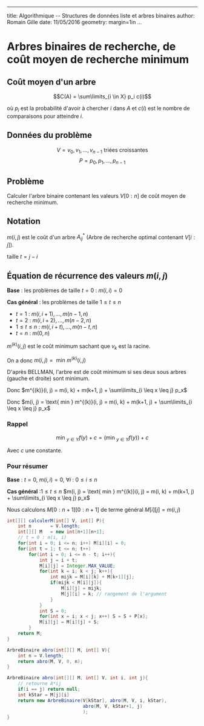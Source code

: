 
---
title: Algorithmique -- Structures de données liste et arbres binaires
author: Romain Gille
date: 11/05/2016
geometry: margin=1in
...

# Arbres binaires de recherche, de coût moyen de recherche minimum

## Coût moyen d'un arbre

$$C(A) = \sum\limits_{i \in X} p_i c(i)$$

où $p_i$ est la probabilité d'avoir à chercher $i$ dans $A$ et $c(i)$ est le
nombre de comparaisons pour atteindre $i$.


## Données du problème

$$V = {v_0, v_1, ..., v_{n-1}} \text{ triées croissantes}$$
$$P = {p_0, p_1, ..., p_{n-1}}$$


## Problème

Calculer l'arbre binaire contenant les valeurs $V[0:n]$ de coût moyen de
recherche minimum.


## Notation

$m(i, j)$ est le coût d'un arbre $A_{ij}^*$ (Arbre de recherche optimal
contenant $V[i:j]$).

taille $t = j - i$


## Équation de récurrence des valeurs $m(i, j)$

**Base** : les problèmes de taille $t = 0$ : $m(i, i) = 0$

**Cas général** : les problèmes de taille $1 \leq t \leq n$

* $t = 1$       : $m(i, i+1), ..., m(n-1, n)$
* $t = 2$       : $m(i, i+2), ..., m(n-2, n)$
* $1 \leq t \leq n$   : $m(i, i+t), ..., m(n-t, n)$
* $t = n$       : $m(0, n)$

$m^{(k)}(i, j)$ est le coût minimum sachant que $v_k$ est la racine.

On a donc $m(i, j) = \text{ min } m^{(k)}(i, j)$

D'après BELLMAN, l'arbre est de coût minimum si ses deux sous arbres (gauche et
droite) sont minimum.

Donc $m^{(k)}(i, j) = m(i, k) + m(k+1, j) + \sum\limits_{i \leq x \leq j} p_x$

Donc $m(i, j) = \text{ min } m^{(k)}(i, j) = m(i, k) + m(k+1, j) +
\sum\limits_{i \leq x \leq j} p_x$

### Rappel

$$\text{min }_{y \in Y} f(y) + c = (\text{min }_{y \in Y} f(y)) + c$$

Avec $c$ une constante.

### Pour résumer

**Base** : $t = 0$, $m(i, i) = 0$, $\forall i$ : $0 \leq i \leq n$

**Cas général** :$1 \leq t \leq n$
$m(i, j) = \text{ min } m^{(k)}(i, j) = m(i, k) + m(k+1, j) +
\sum\limits_{i \leq x \leq j} p_x$

Nous calculons $M[0:n+1][0:n+1]$ de terme général $M[i][j] = m(i, j)$

```java
int[][] calculerM(int[] V, int[] P){
    int n       = V.length;
    int[][] M   = new int[n+1][n+1];
    // t = 0 : m(i, i)
    for(int i = 0; i <= n; i++) M[i][i] = 0;
    for(int t = 1; t <= n; t++)
        for(int i = 0; i <= n - t; i++){
            int j = i + t;
            M[i][j] = Integer.MAX_VALUE;
            for(int k = i; k < j; k++){
                int mijk = M[i][k] + M[k+1][j];
                if(mijk < M[i][j]){
                    M[i][j] = mijk;
                    M[j][i] = k; // rangement de l'argument
                }
            }
            int S = 0;
            for(int x = i; x < j; x++) S = S + P[x];
            M[i][j] = M[i][j] + S;
        }
    return M;
}

ArbreBinaire abro(int[][] M, int[] V){
    int n = V.length;
    return abro(M, V, 0, n);
}

ArbreBinaire abro(int[][] M, int[] V, int i, int j){
    // retourne A*ij
    if(i == j) return null;
    int kStar = M[j][i]
    return new ArbreBinaire(V[kStar], abro(M, V, i, kStar),
                            abro(M, V, kStar+1, j)
                            );
}
```
